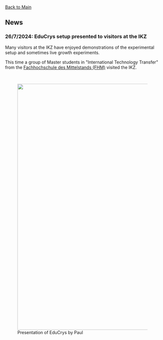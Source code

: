 [Back to Main](https://poc-handsome.github.io)

## News

### 26/7/2024: EduCrys setup presented to visitors at the IKZ

Many visitors at the IKZ have enjoyed demonstrations of the experimental setup and sometimes live growth experiments. 

This time a group of Master students in "International Technology Transfer" from the [Fachhochschule des Mittelstands (FHM)](www.fh-mittelstand.de) visited the IKZ.

<br>
<figure>
  <img src="https://poc-handsome.github.io/news-05b/Paul2.jpg" width=800>
  <figcaption>Presentation of EduCrys by Paul</figcaption>
</figure>
<br>

